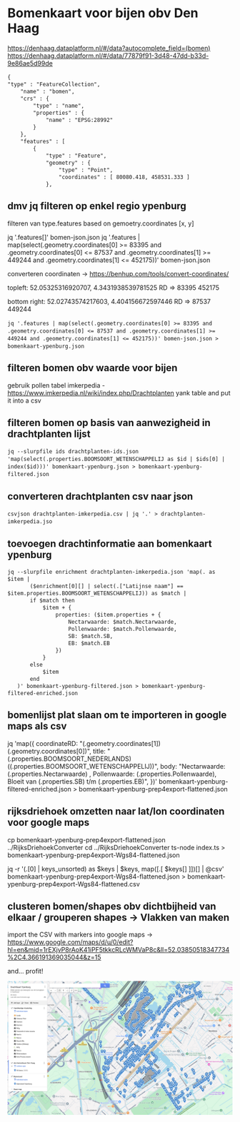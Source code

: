 # Bomenkaart voor bijen obv Den Haag

https://denhaag.dataplatform.nl/#/data?autocomplete_field=(bomen)
https://denhaag.dataplatform.nl/#/data/77879f91-3d48-47dd-b33d-9e86ae5d99de

```
{
"type" : "FeatureCollection",
	"name" : "bomen",
	"crs" : {
		"type" : "name",
		"properties" : {
			"name" : "EPSG:28992"
		}
	},
	"features" : [
		{
			"type" : "Feature",
			"geometry" : {
				"type" : "Point",
				"coordinates" : [ 80080.418, 458531.333 ]
			},
```

## dmv jq filteren op enkel regio ypenburg

filteren van 
type.features
			based on gemoetry.coordinates [x, y]


jq '.features[]' bomen-json.json
jq '.features | map(select(.geometry.coordinates[0] >= 83395 and .geometry.coordinates[0] <= 87537 and .geometry.coordinates[1] >= 449244 and .geometry.coordinates[1] <= 452175))' bomen-json.json


converteren coordinaten -> https://benhup.com/tools/convert-coordinates/

topleft: 52.05325316920707, 4.3431938539781525
	RD => 83395 452175

bottom right: 52.02743574217603, 4.404156672597446
	RD => 87537 449244


`jq '.features | map(select(.geometry.coordinates[0] >= 83395 and .geometry.coordinates[0] <= 87537 and .geometry.coordinates[1] >= 449244 and .geometry.coordinates[1] <= 452175))' bomen-json.json > bomenkaart-ypenburg.json`

## filteren bomen obv waarde voor bijen

gebruik pollen tabel imkerpedia - https://www.imkerpedia.nl/wiki/index.php/Drachtplanten
yank table and put it into a csv

## filteren bomen op basis van aanwezigheid in drachtplanten lijst


`jq --slurpfile ids drachtplanten-ids.json 'map(select(.properties.BOOMSOORT_WETENSCHAPPELIJ as $id | $ids[0] | index($id)))' bomenkaart-ypenburg.json > bomenkaart-ypenburg-filtered.json`

## converteren drachtplanten csv naar json

`csvjson drachtplanten-imkerpedia.csv | jq '.' > drachtplanten-imkerpedia.jso` 


## toevoegen drachtinformatie aan bomenkaart ypenburg

```
jq --slurpfile enrichment drachtplanten-imkerpedia.json 'map(. as $item |
       ($enrichment[0][] | select(.["Latijnse naam"] == $item.properties.BOOMSOORT_WETENSCHAPPELIJ)) as $match |
       if $match then
           $item + {
               properties: ($item.properties + {
                   Nectarwaarde: $match.Nectarwaarde,
                   Pollenwaarde: $match.Pollenwaarde,
                   SB: $match.SB,
                   EB: $match.EB
               })
           }
       else
           $item
       end
   )' bomenkaart-ypenburg-filtered.json > bomenkaart-ypenburg-filtered-enriched.json
```
## bomenlijst plat slaan om te importeren in google maps als csv


jq 'map({
  coordinateRD: "\(.geometry.coordinates[1]) \(.geometry.coordinates[0])",
  title: "\(.properties.BOOMSOORT_NEDERLANDS) (\(.properties.BOOMSOORT_WETENSCHAPPELIJ))",
  body: "Nectarwaarde: \(.properties.Nectarwaarde) , Pollenwaarde: \(.properties.Pollenwaarde), Bloeit van \(.properties.SB) t/m \(.properties.EB)",
})' bomenkaart-ypenburg-filtered-enriched.json > bomenkaart-ypenburg-prep4export-flattened.json


## rijksdriehoek omzetten naar lat/lon coordinaten voor google maps

cp bomenkaart-ypenburg-prep4export-flattened.json ../RijksDriehoekConverter
cd ../RijksDriehoekConverter
ts-node index.ts > bomenkaart-ypenburg-prep4export-Wgs84-flattened.json


jq -r '(.[0] | keys_unsorted) as $keys | $keys, map([.[ $keys[] ]])[] | @csv' bomenkaart-ypenburg-prep4export-Wgs84-flattened.json > bomenkaart-ypenburg-prep4export-Wgs84-flattened.csv




## clusteren bomen/shapes obv dichtbijheid van elkaar / grouperen shapes -> Vlakken van maken



import the CSV with markers into google maps -> https://www.google.com/maps/d/u/0/edit?hl=en&mid=1rEXjvP8rAoK41iPF5tkkcRLcWMVaP8c&ll=52.03850518347734%2C4.366191369035044&z=15

and... profit!

![profit](experimental-result.png)